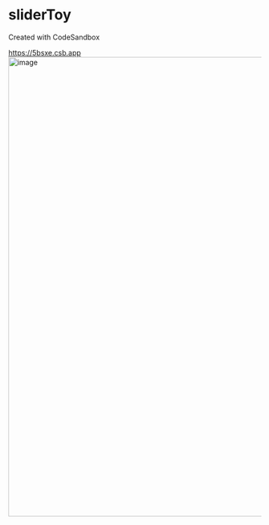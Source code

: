 # sliderToy
Created with CodeSandbox

https://5bsxe.csb.app
<img width="913" alt="image" src="https://user-images.githubusercontent.com/40841493/133626327-eb698f33-3648-4877-997e-2abba092b79f.png">
